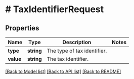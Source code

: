 # # TaxIdentifierRequest

## Properties

Name | Type | Description | Notes
------------ | ------------- | ------------- | -------------
**type** | **string** | The type of tax identifier. | 
**value** | **string** | The tax identifier. | 

[[Back to Model list]](../../README.md#documentation-for-models) [[Back to API list]](../../README.md#documentation-for-api-endpoints) [[Back to README]](../../README.md)


